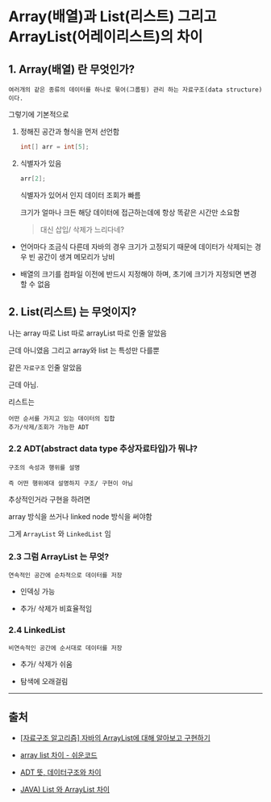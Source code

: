 # Array(배열)과 List(리스트) 그리고 ArrayList(어레이리스트)의 차이

## 1. Array(배열) 란 무엇인가?

    여러개의 같은 종류의 데이터를 하나로 묶어(그룹핑) 관리 하는 자료구조(data structure)이다.

그렇기에 기본적으로

1.  정해진 공간과 형식을 먼저 선언함

    ```java
    int[] arr = int[5];
    ```

2.  식별자가 있음

    ```java
    arr[2];
    ```

    식별자가 있어서 인지 데이터 조회가 빠름

    크기가 얼마나 크든 해당 데이터에 접근하는데에 항상 똑같은 시간만 소요함

    > 대신 삽입/ 삭제가 느리다네?

- 언어마다 조금식 다른데 자바의 경우 크기가 고정되기 때문에 데이터가 삭제되는 경우 빈 공간이 생겨 메모리가 낭비

- 배열의 크기를 컴파일 이전에 반드시 지정해야 하며, 초기에 크기가 지정되면 변경할 수 없음

## 2. List(리스트) 는 무엇이지?

나는 array 따로 List 따로 arrayList 따로 인줄 알았음

근데 아니였음 그리고 array와 list 는 특성만 다를뿐

같은 `자료구조` 인줄 알았음

근데 아님.

리스트는

    어떤 순서를 가지고 있는 데이터의 집합
    추가/삭제/조회가 가능한 ADT

### 2.2 ADT(abstract data type 추상자료타입)가 뭐냐?

    구조의 속성과 행위를 설명

    즉 어떤 행위에대 설명하지 구조/ 구현이 아님

추상적인거라 구현을 하려면

array 방식을 쓰거나 linked node 방식을 써야함

그게 `ArrayList` 와 `LinkedList` 임

### 2.3 그럼 ArrayList 는 무엇?

    연속적인 공간에 순차적으로 데이터를 저장

- 인덱싱 가능

- 추가/ 삭제가 비효율적임

### 2.4 LinkedList

    비연속적인 공간에 순서대로 데이터를 저장

- 추가/ 삭제가 쉬움

- 탐색에 오래걸림

---

## 출처

- [[자료구조 알고리즘] 자바의 ArrayList에 대해 알아보고 구현하기](https://www.youtube.com/watch?v=I4_uFyjWZn4)

- [array list 차이 - 쉬운코드](https://www.youtube.com/watch?v=2zF7PpvDwFg)

- [ADT 뜻, 데이터구조와 차이](https://www.youtube.com/watch?v=QcsQKgXemtA)

- [JAVA) List 와 ArrayList 차이](https://yoon-dailylife.tistory.com/7)
